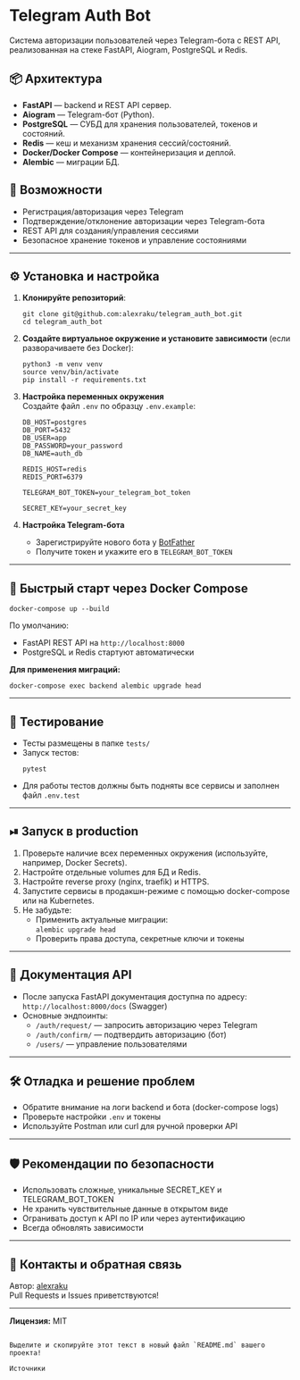 # Telegram Auth Bot

Система авторизации пользователей через Telegram-бота с REST API, реализованная на стеке FastAPI, Aiogram, PostgreSQL и Redis.

## 📦 Архитектура

- **FastAPI** — backend и REST API сервер.
- **Aiogram** — Telegram-бот (Python).
- **PostgreSQL** — СУБД для хранения пользователей, токенов и состояний.
- **Redis** — кеш и механизм хранения сессий/состояний.
- **Docker/Docker Compose** — контейнеризация и деплой.
- **Alembic** — миграции БД.

## 🚀 Возможности

- Регистрация/авторизация через Telegram
- Подтверждение/отклонение авторизации через Telegram-бота
- REST API для создания/управления сессиями
- Безопасное хранение токенов и управление состояниями

---

## ⚙️ Установка и настройка

1. **Клонируйте репозиторий**:
   ```
   git clone git@github.com:alexraku/telegram_auth_bot.git
   cd telegram_auth_bot
   ```

2. **Создайте виртуальное окружение и установите зависимости** (если разворачиваете без Docker):
   ```
   python3 -m venv venv
   source venv/bin/activate
   pip install -r requirements.txt
   ```

3. **Настройка переменных окружения**  
   Создайте файл `.env` по образцу `.env.example`:

   ```
   DB_HOST=postgres
   DB_PORT=5432
   DB_USER=app
   DB_PASSWORD=your_password
   DB_NAME=auth_db

   REDIS_HOST=redis
   REDIS_PORT=6379

   TELEGRAM_BOT_TOKEN=your_telegram_bot_token

   SECRET_KEY=your_secret_key
   ```

4. **Настройка Telegram-бота**  
   - Зарегистрируйте нового бота у [BotFather](https://t.me/BotFather)
   - Получите токен и укажите его в `TELEGRAM_BOT_TOKEN`

---

## 🐳 Быстрый старт через Docker Compose

```
docker-compose up --build
```

По умолчанию:
- FastAPI REST API на `http://localhost:8000`
- PostgreSQL и Redis стартуют автоматически

**Для применения миграций:**
```
docker-compose exec backend alembic upgrade head
```

---

## 🧪 Тестирование

- Тесты размещены в папке `tests/`
- Запуск тестов:
  ```
  pytest
  ```
- Для работы тестов должны быть подняты все сервисы и заполнен файл `.env.test`

---

## ⏯ Запуск в production

1. Проверьте наличие всех переменных окружения (используйте, например, Docker Secrets).
2. Настройте отдельные volumes для БД и Redis.
3. Настройте reverse proxy (nginx, traefik) и HTTPS.
4. Запустите сервисы в продакшн-режиме c помощью docker-compose или на Kubernetes.
5. Не забудьте:
   - Применить актуальные миграции:  
     `alembic upgrade head`
   - Проверить права доступа, секретные ключи и токены

---

## 📝 Документация API

- После запуска FastAPI документация доступна по адресу:  
  `http://localhost:8000/docs` (Swagger)
- Основные эндпоинты:
  - `/auth/request/` — запросить авторизацию через Telegram
  - `/auth/confirm/` — подтвердить авторизацию (бот)
  - `/users/` — управление пользователями

---

## 🛠 Отладка и решение проблем

- Обратите внимание на логи backend и бота (docker-compose logs)
- Проверьте настройки `.env` и токены
- Используйте Postman или curl для ручной проверки API

---

## 🛡 Рекомендации по безопасности

- Использовать сложные, уникальные SECRET_KEY и TELEGRAM_BOT_TOKEN
- Не хранить чувствительные данные в открытом виде
- Огранивать доступ к API по IP или через аутентификацию
- Всегда обновлять зависимости

---

## 🤝 Контакты и обратная связь

Автор: [alexraku](https://github.com/alexraku)  
Pull Requests и Issues приветствуются!

---

**Лицензия:** MIT
```

Выделите и скопируйте этот текст в новый файл `README.md` вашего проекта!

Источники


